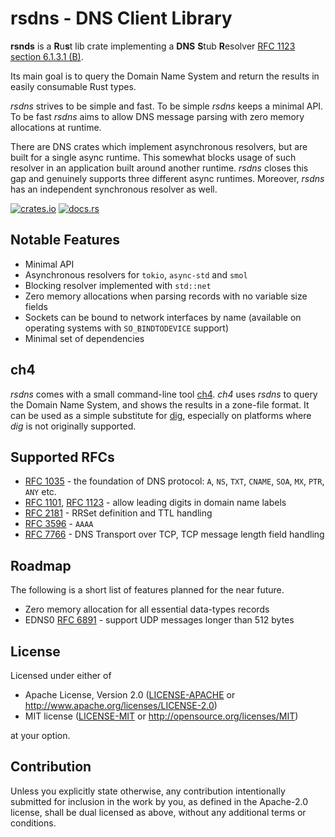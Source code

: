 # rsdns - DNS Client Library

**rsnds** is a **R**u**s**t lib crate implementing a **DNS** **S**tub **R**esolver
[RFC 1123 section 6.1.3.1 (B)](https://www.rfc-editor.org/rfc/rfc1123.html#section-6.1.3.1).

Its main goal is to query the Domain Name System and return the results in easily
consumable Rust types.

*rsdns* strives to be simple and fast. To be simple *rsdns* keeps a minimal API.
To be fast *rsdns* aims to allow DNS message parsing with zero memory allocations at runtime.

There are DNS crates which implement asynchronous resolvers, but are built for a single
async runtime. This somewhat blocks usage of such resolver in an application built around
another runtime. *rsdns* closes this gap and genuinely supports three different async
runtimes. Moreover, *rsdns* has an independent synchronous resolver as well.

[![crates.io][crates-badge]][crates-url]
[![docs.rs][docs-badge]][docs-url]

[crates-badge]: https://img.shields.io/crates/v/rsdns.svg
[crates-url]: https://crates.io/crates/rsdns
[docs-badge]: https://docs.rs/rsdns/badge.svg
[docs-url]: https://docs.rs/rsdns/latest/rsdns

## Notable Features

* Minimal API
* Asynchronous resolvers for `tokio`, `async-std` and `smol`
* Blocking resolver implemented with `std::net`
* Zero memory allocations when parsing records with no variable size fields
* Sockets can be bound to network interfaces by name (available on operating
  systems with `SO_BINDTODEVICE` support)
* Minimal set of dependencies


## ch4

*rsdns* comes with a small command-line tool [ch4](https://github.com/r-bk/ch4).
*ch4* uses *rsdns* to query the Domain Name System,
and shows the results in a zone-file format.
It can be used as a simple substitute for [dig](https://en.wikipedia.org/wiki/Dig_(command)),
especially on platforms where *dig* is not originally supported.


## Supported RFCs

* [RFC 1035] - the foundation of DNS protocol: `A`, `NS`, `TXT`, `CNAME`, `SOA`, `MX`, `PTR`, `ANY` etc.
* [RFC 1101], [RFC 1123] - allow leading digits in domain name labels
* [RFC 2181] - RRSet definition and TTL handling
* [RFC 3596] - `AAAA`
* [RFC 7766] - DNS Transport over TCP, TCP message length field handling

[RFC 1035]: https://www.rfc-editor.org/rfc/rfc1035.html
[RFC 1101]: https://www.rfc-editor.org/rfc/rfc1101.html
[RFC 1123]: https://www.rfc-editor.org/rfc/rfc1123.html
[RFC 2181]: https://www.rfc-editor.org/rfc/rfc2181#section-5
[RFC 3596]: https://www.rfc-editor.org/rfc/rfc3596.html
[RFC 7766]: https://www.rfc-editor.org/rfc/rfc7766.html

## Roadmap

The following is a short list of features planned for the near future.

* Zero memory allocation for all essential data-types records
* EDNS0 [RFC 6891](https://www.rfc-editor.org/rfc/rfc6891.html) - support
  UDP messages longer than 512 bytes


## License

Licensed under either of

* Apache License, Version 2.0
  ([LICENSE-APACHE](LICENSE-APACHE) or http://www.apache.org/licenses/LICENSE-2.0)
* MIT license
  ([LICENSE-MIT](LICENSE-MIT) or http://opensource.org/licenses/MIT)

at your option.


## Contribution

Unless you explicitly state otherwise, any contribution intentionally submitted
for inclusion in the work by you, as defined in the Apache-2.0 license, shall be
dual licensed as above, without any additional terms or conditions.
